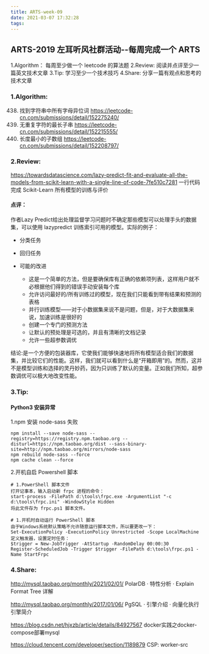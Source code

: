 ```yaml
---
title: ARTS-week-09
date: 2021-03-07 17:32:28
tags:
---
```



## ARTS-2019 左耳听风社群活动--每周完成一个 ARTS
1.Algorithm： 每周至少做一个 leetcode 的算法题
2.Review: 阅读并点评至少一篇英文技术文章
3.Tip: 学习至少一个技术技巧
4.Share: 分享一篇有观点和思考的技术文章

### 1.Algorithm:

438. 找到字符串中所有字母异位词 https://leetcode-cn.com/submissions/detail/152275240/
3. 无重复字符的最长子串 https://leetcode-cn.com/submissions/detail/152215555/
209. 长度最小的子数组 https://leetcode-cn.com/submissions/detail/152208797/

### 2.Review:

https://towardsdatascience.com/lazy-predict-fit-and-evaluate-all-the-models-from-scikit-learn-with-a-single-line-of-code-7fe510c7281
一行代码完成 Scikit-Learn 所有模型的训练与评价
          

#### 点评：

作者Lazy Predict给出处理监督学习问题时不确定那些模型可以处理手头的数据集，可以使用 lazypredict 训练索引可用的模型。实际的例子：

- 分类任务
- 回归任务

- 可能的改进
  - 这是一个简单的方法，但是要确保库有正确的依赖项列表，这样用户就不必根据他们得到的错误手动安装每个库
  - 允许访问最好的/所有训练过的模型，现在我们只能看到带有结果和预测的表格
  - 并行训练模型——对于小数据集来说不是问题，但是，对于大数据集来说，加速训练是很好的
  - 创建一个专门的预测方法
  - 让默认的预处理是可选的，并且有清晰的文档记录
  - 允许一些超参数调优

结论:是一个方便的包装器库，它使我们能够快速地将所有模型适合我们的数据集，并比较它们的性能。这样，我们就可以看到什么是“开箱即用”的。然而，这并不是模型训练和选择的灵丹妙药，因为只训练了默认的变量。正如我们所知，超参数调优可以极大地改变性能。


### 3.Tip:

#### Python3 安装异常

1.npm 安装 node-sass 失败
```shell
npm install --save node-sass --registry=https://registry.npm.taobao.org --disturl=https://npm.taobao.org/dist --sass-binary-site=http://npm.taobao.org/mirrors/node-sass
npm rebuild node-sass --force
npm cache clean --force
```

2.开机自启 Powershell 脚本
```shell
# 1.PowerShell 脚本文件
打开记事本，输入启动新 frpc 进程的命令：
start-process -FilePath d:\tools\frpc.exe -ArgumentList "-c d:\tools\frpc.ini" -WindowStyle Hidden
将此文件存为 frpc.ps1 脚本文件。

# 1.开机时自动运行 PowerShell 脚本
由于Windows系统默认策略不允许随意运行脚本文件，所以要更改一下：
Set-ExecutionPolicy -ExecutionPolicy Unrestricted -Scope LocalMachine
定义触发器，设置定时任务：
$trigger = New-JobTrigger -AtStartup -RandomDelay 00:00:30
Register-ScheduledJob -Trigger $trigger -FilePath d:\tools\frpc.ps1 -Name StartFrpc
```

### 4.Share:

http://mysql.taobao.org/monthly/2021/02/01/
PolarDB · 特性分析 · Explain Format Tree 详解

http://mysql.taobao.org/monthly/2017/01/06/
PgSQL · 引擎介绍 · 向量化执行引擎简介

https://blog.csdn.net/hjxzb/article/details/84927567
docker实践之docker-compose部署mysql

https://cloud.tencent.com/developer/section/1189879
CSP: worker-src